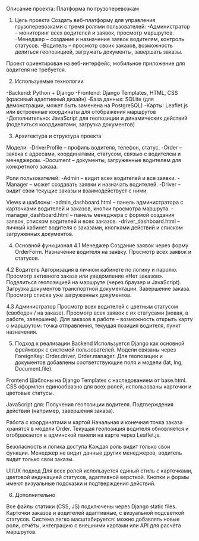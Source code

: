 Описание проекта: Платформа по грузоперевозкам

1. Цель проекта
Создать веб-платформу для управления грузоперевозками с тремя ролями пользователей:
-Администратор – мониторинг всех водителей и заявок, просмотр маршрутов.
-Менеджер – создание и назначение заявок водителям, контроль статусов.
-Водитель – просмотр своих заказов, возможность делиться геопозицией, загружать документы, завершать заказы.

Проект ориентирован на веб-интерфейс, мобильное приложение для водителя не требуется.

2. Используемые технологии

-Backend: Python + Django
-Frontend: Django Templates, HTML, CSS (красивый адаптивный дизайн)
-База данных: SQLite (для демонстрации, может быть заменена на PostgreSQL)
-Карты: Leaflet.js или встроенные координаты для отображения маршрутов
-Дополнительно: JavaScript для геопозиции и динамических действий (поделиться координатами, загрузка документов)

3. Архитектура и структура проекта

Модели:
-DriverProfile – профиль водителя, телефон, статус.
-Order – заявка с адресами, координатами, статусом, связью с водителем и менеджером.
-Document – документы, загруженные водителем для конкретного заказа.

Роли пользователей:
-Admin – видит всех водителей и все заявки.
-Manager – может создавать заявки и назначать водителей.
-Driver – видит свои текущие заказы и взаимодействует с ними.

Views и шаблоны:
-admin_dashboard.html – панель администратора с карточками водителей и заказов, кнопки просмотра маршрута.
-manager_dashboard.html – панель менеджера с формой создания заявок, списком водителей и всех заказов.
-driver_dashboard.html – личный кабинет водителя с заказами, кнопками действий и списком загруженных документов.

4. Основной функционал
4.1 Менеджер
Создание заявок через форму OrderForm.
Назначение водителя на заявку.
Просмотр всех заявок и статусов.

4.2 Водитель
Авторизация в личном кабинете по логину и паролю.
Просмотр активного заказа или уведомление «Нет заказов».
Поделиться геопозицией на маршруте (через браузер и JavaScript).
Загрузка документов транспортной документации.
Завершение заказа.
Просмотр списка уже загруженных документов.

4.3 Администратор
Просмотр всех водителей с цветным статусом (свободен / на заказе).
Просмотр всех заявок с их статусами (новая, в работе, завершена).
Для заказов в работе – возможность открыть карту с маршрутом: точка отправления, текущая позиция водителя, пункт назначения.

5. Подход к реализации
Backend
Используется Django как основной фреймворк с системой пользователей.
Модели связаны через ForeignKey: Order.driver, Order.manager.
Для геопозиции и документов добавлены соответствующие поля и модели (lat, lng, Document.file).

Frontend
Шаблоны на Django Templates с наследованием от base.html.
CSS оформлен единообразно для всех ролей, использованы карточки и цветовые статусы.

JavaScript для:
Получения геопозиции водителя.
Подтверждения действий (например, завершения заказа).

Работа с координатами и картой
Начальная и конечная точка заказа хранятся в модели Order.
Текущая геопозиция водителя обновляется и отображается в админской панели на карте через Leaflet.js.

Безопасность и логика доступа
Каждая роль видит только свои функции.
Менеджер не видит данные других менеджеров, водитель видит только свои заказы.

UI/UX подход
Для всех ролей используется единый стиль с карточками, цветовой индикацией статусов, адаптивной версткой.
Кнопки и формы имеют визуальные подсказки и подтверждения действий.

6. Дополнительно

Все файлы статики (CSS, JS) подключены через Django static files.
Карточки заказов и водителей адаптивные, с визуальной подсветкой статусов.
Система легко масштабируется: можно добавлять новые роли, отчёты, интеграцию с внешними картами или API для расчёта маршрутов.
